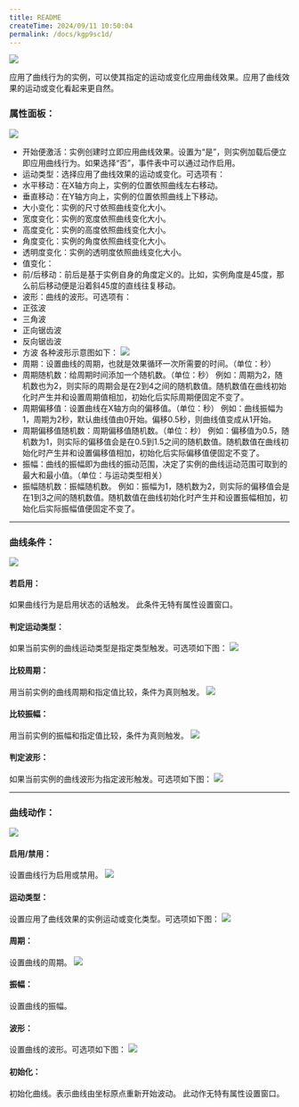 ```yaml
---
title: README
createTime: 2024/09/11 10:50:04
permalink: /docs/kgp9sc1d/
---
```

![](564d801b586d2.png)

应用了曲线行为的实例，可以使其指定的运动或变化应用曲线效果。应用了曲线效果的运动或变化看起来更自然。

### 属性面板：
![](563870f769e8d.png)
- 开始便激活：实例创建时立即应用曲线效果。设置为“是”，则实例加载后便立即应用曲线行为。如果选择“否”，事件表中可以通过动作启用。
- 运动类型：选择应用了曲线效果的运动或变化。可选项有：
 - 水平移动：在X轴方向上，实例的位置依照曲线左右移动。
 - 垂直移动：在Y轴方向上，实例的位置依照曲线上下移动。
 - 大小变化：实例的尺寸依照曲线变化大小。
 - 宽度变化：实例的宽度依照曲线变化大小。
 - 高度变化：实例的高度依照曲线变化大小。
 - 角度变化：实例的角度依照曲线变化大小。
 - 透明度变化：实例的透明度依照曲线变化大小。
 - 值变化：
 - 前/后移动：前后是基于实例自身的角度定义的。比如，实例角度是45度，那么前后移动便是沿着斜45度的直线往复移动。
- 波形：曲线的波形。可选项有：
 - 正弦波
 - 三角波
 - 正向锯齿波
 - 反向锯齿波
 - 方波
各种波形示意图如下：
![](56387100b4bbf.png)
- 周期：设置曲线的周期，也就是效果循环一次所需要的时间。（单位：秒）
- 周期随机数：给周期时间添加一个随机数。（单位：秒）
例如：周期为2，随机数也为2，则实际的周期会是在2到4之间的随机数值。随机数值在曲线初始化时产生并和设置周期值相加，初始化后实际周期便固定不变了。
- 周期偏移值：设置曲线在X轴方向的偏移值。（单位：秒）
例如：曲线振幅为1，周期为2秒，默认曲线值由0开始。偏移0.5秒，则曲线值变成从1开始。
- 周期偏移值随机数：周期偏移值随机数。（单位：秒）
例如：偏移值为0.5，随机数为1，则实际的偏移值会是在0.5到1.5之间的随机数值。随机数值在曲线初始化时产生并和设置偏移值相加，初始化后实际偏移值便固定不变了。
- 振幅：曲线的振幅即为曲线的振动范围，决定了实例的曲线运动范围可取到的最大和最小值。（单位：与运动类型相关）
- 振幅随机数：振幅随机数。
例如：振幅为1，随机数为2，则实际的偏移值会是在1到3之间的随机数值。随机数值在曲线初始化时产生并和设置振幅相加，初始化后实际振幅值便固定不变了。

------------

### 曲线条件：
![](563870f78290c.png)

#### 若启用：
如果曲线行为是启用状态的话触发。
此条件无特有属性设置窗口。

#### 判定运动类型：
如果当前实例的曲线运动类型是指定类型触发。可选项如下图：
![](563870f7cb165.png)
#### 比较周期：
用当前实例的曲线周期和指定值比较，条件为真则触发。
![](563870f79c30f.png)
#### 比较振幅：
用当前实例的振幅和指定值比较，条件为真则触发。
![](563870f78eef8.png)
#### 判定波形：
如果当前实例的曲线波形为指定波形触发。可选项如下图：
![](56387bbce7444.png)

------------

### 曲线动作：
![](56387e35911b7.png)

#### 启用/禁用：
设置曲线行为启用或禁用。
![](563870f7300a6.png)

#### 运动类型：
设置应用了曲线效果的实例运动或变化类型。可选项如下图：
![](56387fa7d23a8.png)

#### 周期：
设置曲线的周期。
![](563870f757378.png)
#### 振幅：
设置曲线的振幅。

#### 波形：
设置曲线的波形。可选项如下图：
![](56387fa7b66a4.png)

#### 初始化：
初始化曲线。表示曲线由坐标原点重新开始波动。
此动作无特有属性设置窗口。
